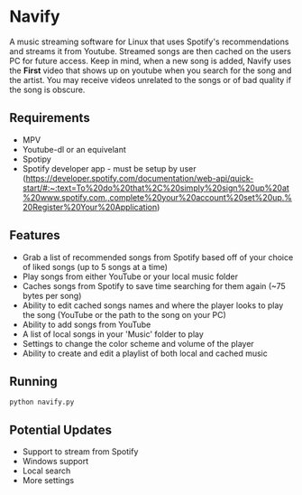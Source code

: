 # Navify
A music streaming software for Linux that uses Spotify's recommendations and streams it from Youtube. Streamed songs are then cached on the users PC for future access. Keep in mind, when a new song is added, Navify uses the **First** video that shows up on youtube when you search for the song and the artist. You may receive videos unrelated to the songs or of bad quality if the song is obscure.

Requirements
------------
- MPV
- Youtube-dl or an equivelant
- Spotipy
- Spotify developer app - must be setup by user (https://developer.spotify.com/documentation/web-api/quick-start/#:~:text=To%20do%20that%2C%20simply%20sign%20up%20at%20www.spotify.com.,complete%20your%20account%20set%20up.%20Register%20Your%20Application)

Features
--------
- Grab a list of recommended songs from Spotify based off of your choice of liked songs (up to 5 songs at a time)
- Play songs from either YouTube or your local music folder
- Caches songs from Spotify to save time searching for them again (~75 bytes per song)
- Ability to edit cached songs names and where the player looks to play the song (YouTube or the path to the song on your PC)
- Ability to add songs from YouTube
- A list of local songs in your 'Music' folder to play
- Settings to change the color scheme and volume of the player
- Ability to create and edit a playlist of both local and cached music

Running
-------
    python navify.py

Potential Updates
-----------------
- Support to stream from Spotify
- Windows support
- Local search
- More settings
